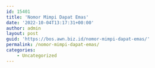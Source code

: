 ```yaml
---
id: 15401
title: 'Nomor Mimpi Dapat Emas'
date: '2022-10-04T13:17:31+00:00'
author: admin
layout: post
guid: 'https://bos.awn.biz.id/nomor-mimpi-dapat-emas/'
permalink: /nomor-mimpi-dapat-emas/
categories:
    - Uncategorized
---
```


